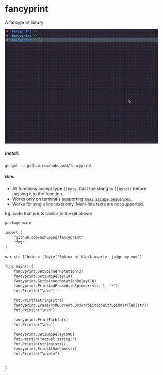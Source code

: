 # fancyprint
A fancyprint library

![Demo](https://raw.githubusercontent.com/nohupped/fancyprint/master/demo.gif)

##### Install:

`go get -u github.com/nohupped/fancyprint`

##### Use:

* All functions accept type `[]byte`. Cast the string to `[]byte()` before passing it to the function.
* Works only on terminals supporting [`Ansi Escape Sequences.`](https://en.wikipedia.org/wiki/ANSI_escape_code "Ansi Escape Codes - Wikipedia")
* Works for single line texts only. Multi-line texts are not supported.

Eg. code that prints similar to the gif above:
```
package main

import (
	"github.com/nohupped/fancyprint"
	"fmt"
)

var str []byte = []byte("Sphinx of black quartz, judge my vow")

func main() {
	fancyprint.SetSpinnerRotation(3)
	fancyprint.SetJumpDelay(10)
	fancyprint.SetSpinnerRotationDelay(10)
	fancyprint.PrintAndEraseWithSpinner(str, 1, "*")
	fmt.Println("\n\n")

	fmt.Printf(string(str))
	fancyprint.EraseFromCurrentCursorPositionWithSpinner(len(str))
	fmt.Println("\n\n")

	fancyprint.PrintEach(str)
	fmt.Println("\n\n")

	fancyprint.SetJumpDelay(500)
	fmt.Println("Actual string:")
	fmt.Println(string(str))
	fancyprint.PrintAtRandom(str)
	fmt.Println("\n\n\n")


}

```
